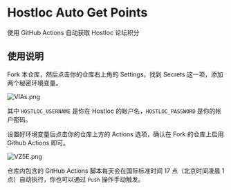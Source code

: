 # Hostloc Auto Get Points
使用 GitHub Actions 自动获取 Hostloc 论坛积分
 
## 使用说明

Fork 本仓库，然后点击你的仓库右上角的 Settings，找到 Secrets 这一项，添加两个秘密环境变量。

![VIAs.png](https://img.xirikm.net/images/VIAs.png)

其中 `HOSTLOC_USERNAME` 是你在 Hostloc 的帐户名，`HOSTLOC_PASSWORD` 是你的帐户密码。

设置好环境变量后点击你的仓库上方的 Actions 选项，确认在 Fork 的仓库上启用 Github Actions 即可。

![VZ5E.png](https://img.xirikm.net/images/VZ5E.png)

仓库内包含的 GitHub Actions 脚本每天会在国际标准时间 17 点（北京时间凌晨 1 点）自动执行，你也可以通过 `Push` 操作手动触发。
